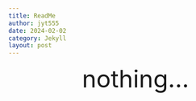 ```yaml
---
title: ReadMe
author: jyt555
date: 2024-02-02
category: Jekyll
layout: post
---
```


<center><span style = "font-size:3rem;">nothing...</span></center>

